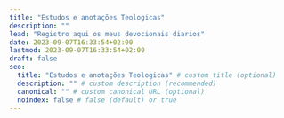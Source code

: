 ```yaml
---
title: "Estudos e anotações Teologicas"
description: ""
lead: "Registro aqui os meus devocionais diarios"
date: 2023-09-07T16:33:54+02:00
lastmod: 2023-09-07T16:33:54+02:00
draft: false
seo:
  title: "Estudos e anotações Teologicas" # custom title (optional)
  description: "" # custom description (recommended)
  canonical: "" # custom canonical URL (optional)
  noindex: false # false (default) or true
---
```

